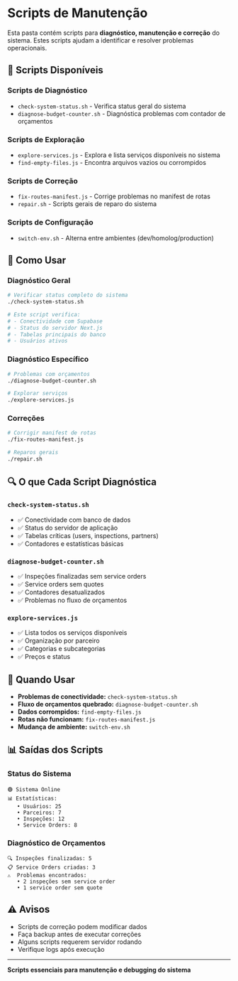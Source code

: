 # Scripts de Manutenção

Esta pasta contém scripts para **diagnóstico, manutenção e correção** do sistema. Estes scripts
ajudam a identificar e resolver problemas operacionais.

## 🔧 Scripts Disponíveis

### Scripts de Diagnóstico

- `check-system-status.sh` - Verifica status geral do sistema
- `diagnose-budget-counter.sh` - Diagnóstica problemas com contador de orçamentos

### Scripts de Exploração

- `explore-services.js` - Explora e lista serviços disponíveis no sistema
- `find-empty-files.js` - Encontra arquivos vazios ou corrompidos

### Scripts de Correção

- `fix-routes-manifest.js` - Corrige problemas no manifest de rotas
- `repair.sh` - Scripts gerais de reparo do sistema

### Scripts de Configuração

- `switch-env.sh` - Alterna entre ambientes (dev/homolog/production)

## 🚀 Como Usar

### Diagnóstico Geral

```bash
# Verificar status completo do sistema
./check-system-status.sh

# Este script verifica:
# - Conectividade com Supabase
# - Status do servidor Next.js
# - Tabelas principais do banco
# - Usuários ativos
```

### Diagnóstico Específico

```bash
# Problemas com orçamentos
./diagnose-budget-counter.sh

# Explorar serviços
./explore-services.js
```

### Correções

```bash
# Corrigir manifest de rotas
./fix-routes-manifest.js

# Reparos gerais
./repair.sh
```

## 🔍 O que Cada Script Diagnóstica

### `check-system-status.sh`

- ✅ Conectividade com banco de dados
- ✅ Status do servidor de aplicação
- ✅ Tabelas críticas (users, inspections, partners)
- ✅ Contadores e estatísticas básicas

### `diagnose-budget-counter.sh`

- ✅ Inspeções finalizadas sem service orders
- ✅ Service orders sem quotes
- ✅ Contadores desatualizados
- ✅ Problemas no fluxo de orçamentos

### `explore-services.js`

- ✅ Lista todos os serviços disponíveis
- ✅ Organização por parceiro
- ✅ Categorias e subcategorias
- ✅ Preços e status

## 🎯 Quando Usar

- **Problemas de conectividade:** `check-system-status.sh`
- **Fluxo de orçamentos quebrado:** `diagnose-budget-counter.sh`
- **Dados corrompidos:** `find-empty-files.js`
- **Rotas não funcionam:** `fix-routes-manifest.js`
- **Mudança de ambiente:** `switch-env.sh`

## 📊 Saídas dos Scripts

### Status do Sistema

```
🟢 Sistema Online
📊 Estatísticas:
   • Usuários: 25
   • Parceiros: 7
   • Inspeções: 12
   • Service Orders: 8
```

### Diagnóstico de Orçamentos

```
🔍 Inspeções finalizadas: 5
📋 Service Orders criadas: 3
⚠️  Problemas encontrados:
   • 2 inspeções sem service order
   • 1 service order sem quote
```

## ⚠️ Avisos

- Scripts de correção podem modificar dados
- Faça backup antes de executar correções
- Alguns scripts requerem servidor rodando
- Verifique logs após execução

---

**Scripts essenciais para manutenção e debugging do sistema**
